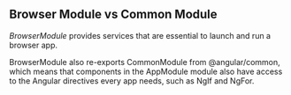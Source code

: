 ## Browser Module vs Common Module

*BrowserModule* provides services that are essential to launch and run a browser app.

BrowserModule also re-exports CommonModule from @angular/common, which means that components in the AppModule module also have access to the Angular directives every app needs, such as NgIf and NgFor.
